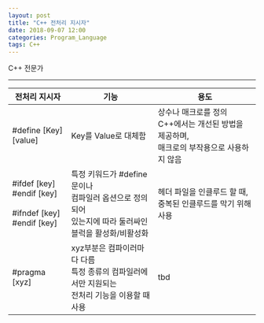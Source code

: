 ```yaml
---
layout: post
title: "C++ 전처리 지시자"
date: 2018-09-07 12:00
categories: Program_Language
tags: C++
---
```


C++ 전문가

------

| 전처리 지시자                                  | 기능                                       | 용도                                       |
| ---------------------------------------- | ---------------------------------------- | ---------------------------------------- |
| \#define [Key] \[value]                  | Key를 Value로 대체함                          | 상수나 매크로를 정의<br>C++에서는 개선된 방법을 제공하며, <br>매크로의 부작용으로 사용하지 않음 |
| \#ifdef [key]<br>\#endif [key]<br><br>\#ifndef [key]<br>\#endif [key] | 특정 키워드가 \#define 문이나<br>컴파일러 옵션으로 정의되어<br>있는지에 따라 둘러싸인 블럭을 활성화/비활성화 | 헤더 파일을 인클루드 할 때, 중복된 인클루드를 막기 위해 사용<br>  |
| \#pragma [xyz]                           | xyz부분은 컴파이러마다 다름<br>특정 종류의 컴파일러에서만 지원되는<br>전처리 기능을 이용할 때 사용 | tbd                                      |

